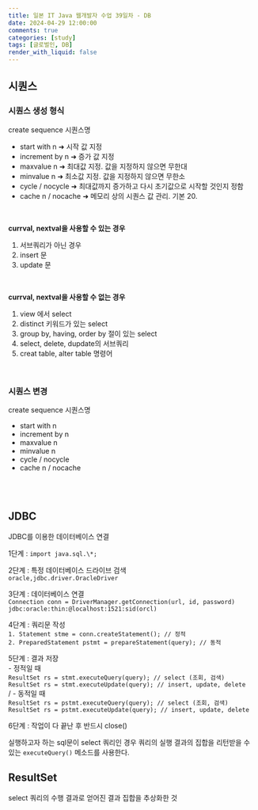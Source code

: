 ```yaml
---
title: 일본 IT Java 웹개발자 수업 39일차 - DB
date: 2024-04-29 12:00:00
comments: true
categories: [study]
tags: [글로벌인, DB]
render_with_liquid: false
---
```


## 시퀀스
### 시퀀스 생성 형식
create sequence 시퀀스명  
- start with n &#10140; 시작 값 지정  
- increment by n &#10140; 증가 값 지정  
- maxvalue n &#10140; 최대값 지정. 값을 지정하지 않으면 무한대  
- minvalue n &#10140; 최소값 지정. 값을 지정하지 않으면 무한소  
- cycle / nocycle &#10140; 최대값까지 증가하고 다시 초기값으로 시작할 것인지 정함  
- cache n / nocache &#10140; 메모리 상의 시퀀스 값 관리. 기본 20.  
<br>

__currval, nextval을 사용할 수 있는 경우__  
1. 서브쿼리가 아닌 경우  
2. insert 문  
3. update 문  
<br>

__currval, nextval을 사용할 수 없는 경우__  
1. view 에서 select  
2. distinct 키워드가 있는 select  
3. group by, having, order by 절이 있는 select  
4. select, delete, dupdate의 서브쿼리  
5. creat table, alter table 명령어  
<br>

### 시퀀스 변경
create sequence 시퀀스명  
- start with n     
- increment by n     
- maxvalue n     
- minvalue n     
- cycle / nocycle     
- cache n / nocache  
<br>
<br>

## JDBC
JDBC를 이용한 데이터베이스 연결  

1단계 : `import java.sql.\*;`  

2단계 : 특정 데이터베이스 드라이브 검색  
		`oracle,jdbc.driver.OracleDriver`  

3단계 : 데이터베이스 연결  
		`Connection conn = DriverManager.getConnection(url, id, password)`  
		`jdbc:oracle:thin:@localhost:1521:sid(orcl)`  

4단계 : 쿼리문 작성  
		`1. Statement stme = conn.createStatement(); // 정적`  
		`2. PreparedStatement pstmt = prepareStatement(query); // 동적`  

5단계 : 결과 저장  
	- 정적일 때  
	`ResultSet rs = stmt.executeQuery(query); // select (조회, 검색)`  
	`ResultSet rs = stmt.executeUpdate(query); // insert, update, delete`  
/
	- 동적일 때  
	`ResultSet rs = pstmt.executeQuery(query); // select (조회, 검색)`  
	`ResultSet rs = pstmt.executeUpdate(query); // insert, update, delete`  

6단계 : 작업이 다 끝난 후 반드시 close()  

실행하고자 하는 sql문이 select 쿼리인 경우 쿼리의 실행 결과의 집합을 리턴받을 수 있는 `executeQuery()` 메소드를 사용한다.  

## ResultSet
select 쿼리의 수행 결과로 얻어진 결과 집합을 추상화한 것  
